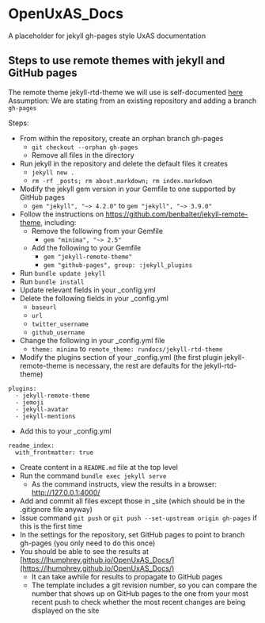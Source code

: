# OpenUxAS_Docs
A placeholder for jekyll gh-pages style UxAS documentation

## Steps to use remote themes with jekyll and GitHub pages

The remote theme jekyll-rtd-theme we will use is self-documented [here](https://jekyll-rtd-theme.rundocs.io)
Assumption: We are stating from an existing repository and adding a branch `gh-pages`

Steps:
- From within the repository, create an orphan branch gh-pages
   - `git checkout --orphan gh-pages`
   - Remove all files in the directory
- Run jekyll in the repository and delete the default files it creates
   - `jekyll new .`
   - `rm -rf _posts; rm about.markdown; rm index.markdown`
- Modify the jekyll gem version in your Gemfile to one supported by GitHub pages
   - `gem "jekyll", "~> 4.2.0"` to `gem "jekyll", "~> 3.9.0"`
- Follow the instructions on https://github.com/benbalter/jekyll-remote-theme, including:
   - Remove the following from your Gemfile
      - `gem "minima", "~> 2.5"`
   - Add the following to your Gemfile
      - `gem "jekyll-remote-theme"`
      - `gem "github-pages", group: :jekyll_plugins`
- Run `bundle update jekyll`
- Run `bundle install`
- Update relevant fields in your _config.yml
- Delete the following fields in your _config.yml
   - `baseurl`
   - `url`
   - `twitter_username`
   - `github_username`
- Change the following in your _config.yml file
   - `theme: minima` to `remote_theme: rundocs/jekyll-rtd-theme`
- Modify the plugins section of your _config.yml (the first plugin jekyll-remote-theme is necessary, the rest are defaults for the jekyll-rtd-theme)
```
plugins:
  - jekyll-remote-theme
  - jemoji
  - jekyll-avatar
  - jekyll-mentions
```
- Add this to your _config.yml
```
readme_index:
  with_frontmatter: true
```
- Create content in a `README.md` file at the top level
- Run the command `bundle exec jekyll serve`
   - As the command instructs, view the results in a browser: http://127.0.0.1:4000/
- Add and commit all files except those in _site (which should be in the .gitignore file anyway)
- Issue command `git push` or `git push --set-upstream origin gh-pages` if this is the first time
- In the settings for the repository, set GitHub pages to point to branch gh-pages (you only need to do this once)
- You should be able to see the results at [https://lhumphrey.github.io/OpenUxAS_Docs/](https://lhumphrey.github.io/OpenUxAS_Docs/)
   - It can take awhile for results to propagate to GitHub pages
   - The template includes a git revision number, so you can compare the number that shows up on GitHub pages to the one from your most recent push to check whether the most recent changes are being displayed on the site
